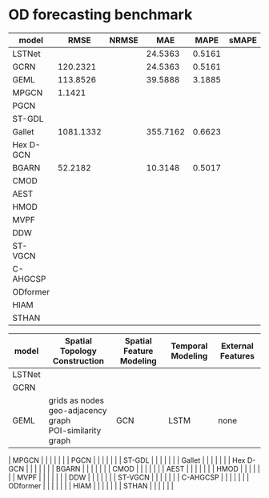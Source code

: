 # OD forecasting benchmark











| model | RMSE | NRMSE | MAE | MAPE | sMAPE |
| ----- | ----- | ----- | ----- | ----- | ----- | 
| LSTNet  |  |       |24.5363|0.5161|       |
| GCRN  | 120.2321 |       |24.5363|0.5161|       |
| GEML  | 113.8526 |       |39.5888|3.1885|       |
| MPGCN | 1.1421 |       |     |      |       |
| PGCN |      |       |     |      |       |
| ST-GDL |      |       |     |      |       |
| Gallet | 1081.1332|       |355.7162|0.6623|       |
| Hex D-GCN |      |       |     |      |       |
| BGARN | 52.2182|       |10.3148|0.5017|       |
| CMOD |      |       |     |      |       |
| AEST |      |       |     |      |       |
| HMOD |      |       |     |      |       |
| MVPF |      |       |     |      |       |
| DDW |      |       |     |      |       |
| ST-VGCN |      |       |     |      |       |
| C-AHGCSP |      |       |     |      |       |
| ODformer |      |       |     |      |       |
| HIAM |      |       |     |      |       |
| STHAN |      |       |     |      |       |




| model | Spatial Topology Construction | Spatial Feature Modeling | Temporal Modeling | External Features |
| ----- | -----                         | -----                    | -----             | -----             |
| LSTNet  |     |       |     |    |       |
| GCRN  |      |       |    |     |       |
| GEML  | grids as nodes <br> geo-adjacency graph <br> POI-similarity graph | GCN                         |  LSTM             | none              |

| MPGCN |       |       |     |      |       |
| PGCN |      |       |     |      |       |
| ST-GDL |      |       |     |      |       |
| Gallet |    |       |     |       |       |
| Hex D-GCN |      |       |     |      |       |
| BGARN |       |       |        |       |       |
| CMOD |      |       |     |      |       |
| AEST |      |       |     |      |       |
| HMOD |      |       |     |      |       |
| MVPF |      |       |     |      |       |
| DDW |      |       |     |      |       |
| ST-VGCN |      |       |     |      |       |
| C-AHGCSP |      |       |     |      |       |
| ODformer |      |       |     |      |       |
| HIAM |      |       |     |      |       |
| STHAN |      |       |     |      |       |
